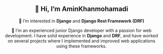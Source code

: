 <div align='center'>
  <h2>👋 Hi, I’m <strong>AminKhanmohamadi</strong></h2>
  <p>👀 I’m interested in <strong>Django</strong> and <strong>Django Rest Framework (DRF)</strong></p>
  <p>🌱 I’m an experienced junior Django developer with a passion for web development. I have solid experience in <strong>Django</strong> and <strong>DRF</strong>, and have worked on several projects where I implemented and improved web applications using these frameworks.   </p>

</div>
